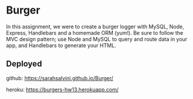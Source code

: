 # Burger

In this assignment, we were to create a burger logger with MySQL, Node, Express, Handlebars and a homemade ORM (yum!). Be sure to follow the MVC design pattern; use Node and MySQL to query and route data in your app, and Handlebars to generate your HTML.

## Deployed
github: https://sarahsalvini.github.io/Burger/

heroku: https://burgers-hw13.herokuapp.com/